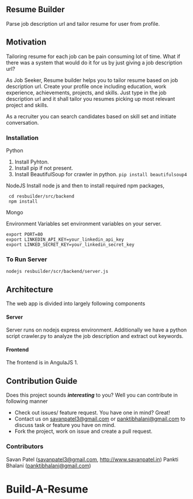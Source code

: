 ## Resume Builder ##
Parse job description url and tailor resume for user from profile.


## Motivation ##
Tailoring resume for each job can be pain consuming lot of time. What if there was a system that would do it for us by just giving a job description url?


As Job Seeker,
Resume builder helps you to tailor resume based on job description url. Create your profile once including education, work experience, achievements, projects, and skills. Just type in the job description url and it shall tailor you resumes picking up most relevant project and skills.

As a recruiter you can search candidates based on skill set and initiate conversation.


### Installation ###
Python

 1. Install Pyhton.
 2. Install pip if not present.
 3. Install BeautifulSoup for crawler in python.
    `pip install beautifulsoup4`
 
NodeJS
 Install node js and then to install required npm packages,
 

     cd resbuilder/src/backend
     npm install

Mongo


Environment Variables
set environment variables on your server.

    export PORT=80
    export LINKEDIN_API_KEY=your_linkedin_api_key
    export LINKED_SECRET_KEY=your_linkedin_secret_key


### To Run Server ###

    nodejs resbuilder/scr/backend/server.js


## Architecture ##
The web app is divided into largely following components
#### Server  ####
 Server runs on nodejs express environment. Additionally we have a python script crawler.py to analyze the job description and extract out keywords.

#### Frontend ####
The frontend is in AngulaJS 1.


## Contribution Guide ##
Does this project sounds ***interesting*** to you? Well you can contribute in following manner

 - Check out issues/ feature request. You have one in mind? Great!
 - Contact us on savanpatel3@gmail.com or panktibhalani@gmail.com to discuss task or feature you have on mind.
 - Fork the project, work on issue and create a pull request.


  
 ### Contributors ###
 Savan Patel (savanpatel3@gmail.com, http://www.savanpatel.in)
 Pankti Bhalani (panktibhalani@gmail.com)
# Build-A-Resume
